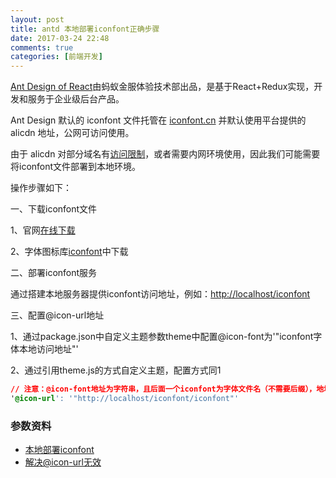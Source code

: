 ```yaml
---
layout: post
title: antd 本地部署iconfont正确步骤
date: 2017-03-24 22:48
comments: true
categories: [前端开发]
---
```


[Ant Design of React](https://ant.design/index-cn)由蚂蚁金服体验技术部出品，是基于React+Redux实现，开发和服务于企业级后台产品。

Ant Design 默认的 iconfont 文件托管在 [iconfont.cn](http://iconfont.cn/) 并默认使用平台提供的 alicdn 地址，公网可访问使用。

由于 alicdn 对部分域名有[访问限制](https://github.com/ant-design/ant-design/issues/1070)，或者需要内网环境使用，因此我们可能需要将iconfont文件部署到本地环境。

操作步骤如下：

一、下载iconfont文件

1、官网[在线下载](https://ant.design/docs/resource/download)

2、字体图标库[iconfont](http://iconfont.cn)中下载

二、部署iconfont服务

通过搭建本地服务器提供iconfont访问地址，例如：<http://localhost/iconfont>

三、配置@icon-url地址

1、通过package.json中自定义主题参数theme中配置@icon-font为'"iconfont字体本地访问地址"'

2、通过引用theme.js的方式自定义主题，配置方式同1

```css
// 注意：@icon-font地址为字符串，且后面一个iconfont为字体文件名（不需要后缀），地址字符串需要在双引号内
'@icon-url': '"http://localhost/iconfont/iconfont"' 
```

### 参数资料

- [本地部署iconfont](https://github.com/ant-design/antd-init/tree/master/examples/local-iconfont)
- [解决@icon-url无效](https://github.com/ant-design/antd-init/issues/136)
